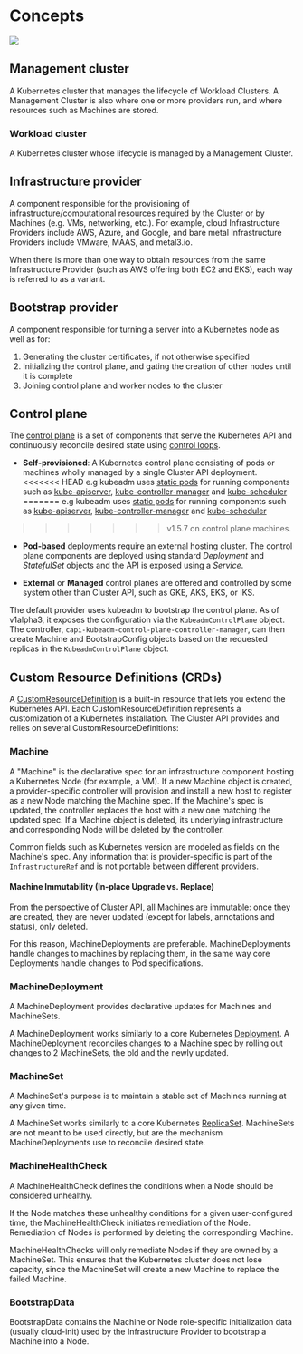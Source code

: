 # Concepts

![](../images/management-cluster.svg)

## Management cluster

A Kubernetes cluster that manages the lifecycle of Workload Clusters. A Management Cluster is also where one or more providers run, and where resources such as Machines are stored.

### Workload cluster

A Kubernetes cluster whose lifecycle is managed by a Management Cluster.

## Infrastructure provider

A component responsible for the provisioning of infrastructure/computational resources required by the Cluster or by Machines (e.g. VMs, networking, etc.). 
For example, cloud Infrastructure Providers include AWS, Azure, and Google, and bare metal Infrastructure Providers include VMware, MAAS, and metal3.io.

When there is more than one way to obtain resources from the same Infrastructure Provider (such as AWS offering both EC2 and EKS), each way is referred to as a variant.

## Bootstrap provider

A component responsible for turning a server into a Kubernetes node as well as for:

1. Generating the cluster certificates, if not otherwise specified
1. Initializing the control plane, and gating the creation of other nodes until it is complete
1. Joining control plane and worker nodes to the cluster

## Control plane

The [control plane](https://kubernetes.io/docs/concepts/overview/components/) is a set of components that serve the Kubernetes API and continuously reconcile desired state using [control loops](https://kubernetes.io/docs/concepts/architecture/controller/).

* __Self-provisioned__: A Kubernetes control plane consisting of pods or machines wholly managed by a single Cluster API deployment.
<<<<<<< HEAD
  e.g kubeadm uses [static pods](https://kubernetes.io/docs/tasks/configure-pod-container/static-pod/) for running components such as [kube-apiserver](https://kubernetes.io/docs/admin/kube-apiserver/), [kube-controller-manager](https://kubernetes.io/docs/admin/kube-controller-manager/) and [kube-scheduler](https://kubernetes.io/docs/admin/kube-scheduler/)
=======
  e.g kubeadm uses [static pods](https://kubernetes.io/docs/tasks/configure-pod-container/static-pod/) for running components such as [kube-apiserver](https://kubernetes.io/docs/reference/command-line-tools-reference/kube-apiserver/), [kube-controller-manager](https://kubernetes.io/docs/reference/command-line-tools-reference/kube-controller-manager/) and [kube-scheduler](https://kubernetes.io/docs/reference/command-line-tools-reference/kube-scheduler/)
>>>>>>> v1.5.7
  on control plane machines.

* __Pod-based__ deployments require an external hosting cluster. The control plane components are deployed using standard *Deployment* and *StatefulSet* objects and the API is exposed using a *Service*.

* __External__  or __Managed__ control planes are offered and controlled by some system other than Cluster API, such as GKE, AKS, EKS, or IKS.

The default provider uses kubeadm to bootstrap the control plane. As of v1alpha3, it exposes the configuration via the `KubeadmControlPlane` object. The controller, `capi-kubeadm-control-plane-controller-manager`, can then create Machine and BootstrapConfig objects based on the requested replicas in the `KubeadmControlPlane` object.

## Custom Resource Definitions (CRDs)

A [CustomResourceDefinition](https://kubernetes.io/docs/concepts/extend-kubernetes/api-extension/custom-resources/) is a built-in resource that lets you extend the Kubernetes API. Each CustomResourceDefinition represents a customization of a Kubernetes installation. The Cluster API provides and relies on several CustomResourceDefinitions:

### Machine

A "Machine" is the declarative spec for an infrastructure component hosting a Kubernetes Node (for example, a VM). If a new Machine object is created, a provider-specific controller will provision and install a new host to register as a new Node matching the Machine spec. If the Machine's spec is updated, the controller replaces the host with a new one matching the updated spec. If a Machine object is deleted, its underlying infrastructure and corresponding Node will be deleted by the controller.

Common fields such as Kubernetes version are modeled as fields on the Machine's spec. Any information that is provider-specific is part of the `InfrastructureRef` and is not portable between different providers.

#### Machine Immutability (In-place Upgrade vs. Replace)

From the perspective of Cluster API, all Machines are immutable: once they are created, they are never updated (except for labels, annotations and status), only deleted.

For this reason, MachineDeployments are preferable. MachineDeployments handle changes to machines by replacing them, in the same way core Deployments handle changes to Pod specifications.

### MachineDeployment

A MachineDeployment provides declarative updates for Machines and MachineSets.

A MachineDeployment works similarly to a core Kubernetes [Deployment](https://kubernetes.io/docs/concepts/workloads/controllers/deployment/). A MachineDeployment reconciles changes to a Machine spec by rolling out changes to 2 MachineSets, the old and the newly updated.

### MachineSet

A MachineSet's purpose is to maintain a stable set of Machines running at any given time.

A MachineSet works similarly to a core Kubernetes [ReplicaSet](https://kubernetes.io/docs/concepts/workloads/controllers/replicaset/). MachineSets are not meant to be used directly, but are the mechanism MachineDeployments use to reconcile desired state.

### MachineHealthCheck

A MachineHealthCheck defines the conditions when a Node should be considered unhealthy.

If the Node matches these unhealthy conditions for a given user-configured time, the MachineHealthCheck initiates remediation of the Node. Remediation of Nodes is performed by deleting the corresponding Machine.

MachineHealthChecks will only remediate Nodes if they are owned by a MachineSet. This ensures that the Kubernetes cluster does not lose capacity, since the MachineSet will create a new Machine to replace the failed Machine.

### BootstrapData

BootstrapData contains the Machine or Node role-specific initialization data (usually cloud-init) used by the Infrastructure Provider to bootstrap a Machine into a Node.
